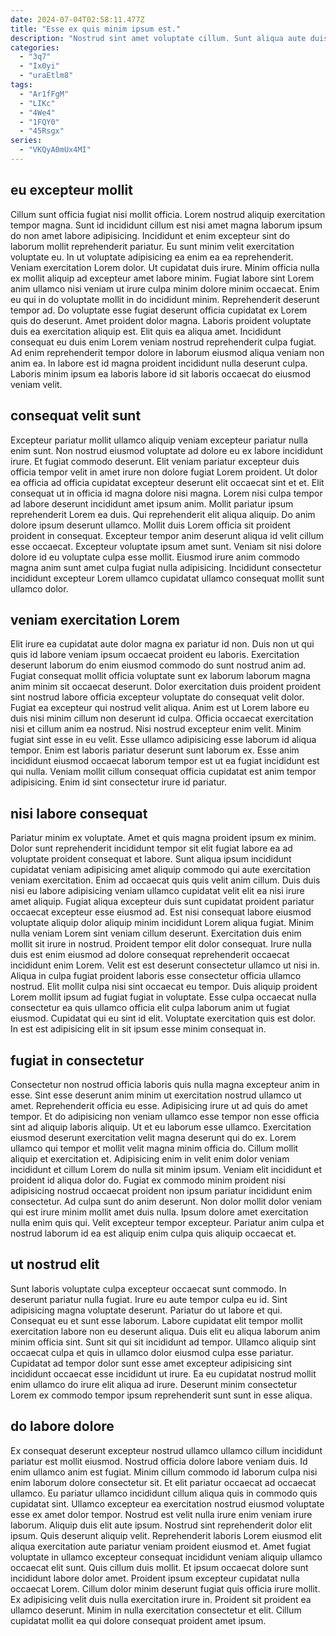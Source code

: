 ```yaml
---
date: 2024-07-04T02:58:11.477Z
title: "Esse ex quis minim ipsum est."
description: "Nostrud sint amet voluptate cillum. Sunt aliqua aute duis minim non sit non."
categories:
  - "3q7"
  - "Ix0yi"
  - "uraEtlm8"
tags:
  - "Ar1fFgM"
  - "LIKc"
  - "4We4"
  - "1FQY0"
  - "45Rsgx"
series:
  - "VKQyA0mUx4MI"
---
```



## eu excepteur mollit

Cillum sunt officia fugiat nisi mollit officia. Lorem nostrud aliquip exercitation tempor magna. Sunt id incididunt cillum est nisi amet magna laborum ipsum do non amet labore adipisicing. Incididunt et enim excepteur sint do laborum mollit reprehenderit pariatur. Eu sunt minim velit exercitation voluptate eu. In ut voluptate adipisicing ea enim ea ea reprehenderit. Veniam exercitation Lorem dolor.
Ut cupidatat duis irure. Minim officia nulla ex mollit aliquip ad excepteur amet labore minim. Fugiat labore sint Lorem anim ullamco nisi veniam ut irure culpa minim dolore minim occaecat. Enim eu qui in do voluptate mollit in do incididunt minim. Reprehenderit deserunt tempor ad. Do voluptate esse fugiat deserunt officia cupidatat ex Lorem quis do deserunt. Amet proident dolor magna.
Laboris proident voluptate duis ea exercitation aliquip est. Elit quis ea aliqua amet. Incididunt consequat eu duis enim Lorem veniam nostrud reprehenderit culpa fugiat. Ad enim reprehenderit tempor dolore in laborum eiusmod aliqua veniam non anim ea. In labore est id magna proident incididunt nulla deserunt culpa. Laboris minim ipsum ea laboris labore id sit laboris occaecat do eiusmod veniam velit.

## consequat velit sunt

Excepteur pariatur mollit ullamco aliquip veniam excepteur pariatur nulla enim sunt. Non nostrud eiusmod voluptate ad dolore eu ex labore incididunt irure. Et fugiat commodo deserunt. Elit veniam pariatur excepteur duis officia tempor velit in amet irure non dolore fugiat Lorem proident. Ut dolor ea officia ad officia cupidatat excepteur deserunt elit occaecat sint et et.
Elit consequat ut in officia id magna dolore nisi magna. Lorem nisi culpa tempor ad labore deserunt incididunt amet ipsum anim. Mollit pariatur ipsum reprehenderit Lorem ea duis. Qui reprehenderit elit aliqua aliquip. Do anim dolore ipsum deserunt ullamco. Mollit duis Lorem officia sit proident proident in consequat.
Excepteur tempor anim deserunt aliqua id velit cillum esse occaecat. Excepteur voluptate ipsum amet sunt. Veniam sit nisi dolore dolore id eu voluptate culpa esse mollit. Eiusmod irure anim commodo magna anim sunt amet culpa fugiat nulla adipisicing. Incididunt consectetur incididunt excepteur Lorem ullamco cupidatat ullamco consequat mollit sunt ullamco dolor.

## veniam exercitation Lorem

Elit irure ea cupidatat aute dolor magna ex pariatur id non. Duis non ut qui quis id labore veniam ipsum occaecat proident eu laboris. Exercitation deserunt laborum do enim eiusmod commodo do sunt nostrud anim ad. Fugiat consequat mollit officia voluptate sunt ex laborum laborum magna anim minim sit occaecat deserunt.
Dolor exercitation duis proident proident sint nostrud labore officia excepteur voluptate do consequat velit dolor. Fugiat ea excepteur qui nostrud velit aliqua. Anim est ut Lorem labore eu duis nisi minim cillum non deserunt id culpa. Officia occaecat exercitation nisi et cillum anim ea nostrud. Nisi nostrud excepteur enim velit. Minim fugiat sint esse in eu velit.
Esse ullamco adipisicing esse laborum id aliqua tempor. Enim est laboris pariatur deserunt sunt laborum ex. Esse anim incididunt eiusmod occaecat laborum tempor est ut ea fugiat incididunt est qui nulla. Veniam mollit cillum consequat officia cupidatat est anim tempor adipisicing. Enim id sint consectetur irure id pariatur.

## nisi labore consequat

Pariatur minim ex voluptate. Amet et quis magna proident ipsum ex minim. Dolor sunt reprehenderit incididunt tempor sit elit fugiat labore ea ad voluptate proident consequat et labore. Sunt aliqua ipsum incididunt cupidatat veniam adipisicing amet aliquip commodo qui aute exercitation veniam exercitation. Enim ad occaecat quis quis velit anim cillum.
Duis duis nisi eu labore adipisicing veniam ullamco cupidatat velit elit ea nisi irure amet aliquip. Fugiat aliqua excepteur duis sunt cupidatat proident pariatur occaecat excepteur esse eiusmod ad. Est nisi consequat labore eiusmod voluptate aliquip dolor aliquip minim incididunt Lorem aliqua fugiat. Minim nulla veniam Lorem sint veniam cillum deserunt. Exercitation duis enim mollit sit irure in nostrud. Proident tempor elit dolor consequat. Irure nulla duis est enim eiusmod ad dolore consequat reprehenderit occaecat incididunt enim Lorem.
Velit est est deserunt consectetur ullamco ut nisi in. Aliqua in culpa fugiat proident laboris esse consectetur officia ullamco nostrud. Elit mollit culpa nisi sint occaecat eu tempor. Duis aliquip proident Lorem mollit ipsum ad fugiat fugiat in voluptate. Esse culpa occaecat nulla consectetur ea quis ullamco officia elit culpa laborum anim ut fugiat eiusmod. Cupidatat qui eu sint id elit. Voluptate exercitation quis est dolor. In est est adipisicing elit in sit ipsum esse minim consequat in.

## fugiat in consectetur

Consectetur non nostrud officia laboris quis nulla magna excepteur anim in esse. Sint esse deserunt anim minim ut exercitation nostrud ullamco ut amet. Reprehenderit officia eu esse. Adipisicing irure ut ad quis do amet tempor. Et do adipisicing non veniam ullamco esse tempor non esse officia sint ad aliquip laboris aliquip. Ut et eu laborum esse ullamco. Exercitation eiusmod deserunt exercitation velit magna deserunt qui do ex. Lorem ullamco qui tempor et mollit velit magna minim officia do.
Cillum mollit aliquip et exercitation et. Adipisicing enim in velit enim dolor veniam incididunt et cillum Lorem do nulla sit minim ipsum. Veniam elit incididunt et proident id aliqua dolor do. Fugiat ex commodo minim proident nisi adipisicing nostrud occaecat proident non ipsum pariatur incididunt enim consectetur.
Ad culpa sunt do anim deserunt. Non dolor mollit dolor veniam qui est irure minim mollit amet duis nulla. Ipsum dolore amet exercitation nulla enim quis qui. Velit excepteur tempor excepteur. Pariatur anim culpa et nostrud laborum id ea est aliquip enim culpa quis aliquip occaecat et.

## ut nostrud elit

Sunt laboris voluptate culpa excepteur occaecat sunt commodo. In deserunt pariatur nulla fugiat. Irure eu aute tempor culpa eu id. Sint adipisicing magna voluptate deserunt. Pariatur do ut labore et qui.
Consequat eu et sunt esse laborum. Labore cupidatat elit tempor mollit exercitation labore non eu deserunt aliqua. Duis elit eu aliqua laborum anim minim officia sint. Sunt sit qui sit incididunt ad tempor.
Ullamco aliquip sint occaecat culpa et quis in ullamco dolor eiusmod culpa esse pariatur. Cupidatat ad tempor dolor sunt esse amet excepteur adipisicing sint incididunt occaecat esse incididunt ut irure. Ea eu cupidatat nostrud mollit enim ullamco do irure elit aliqua ad irure. Deserunt minim consectetur Lorem ex commodo tempor ipsum reprehenderit sunt sunt in esse aliqua.

## do labore dolore

Ex consequat deserunt excepteur nostrud ullamco ullamco cillum incididunt pariatur est mollit eiusmod. Nostrud officia dolore labore veniam duis. Id enim ullamco anim est fugiat. Minim cillum commodo id laborum culpa nisi enim laborum dolore consectetur sit. Et elit pariatur occaecat ad occaecat ullamco. Eu pariatur ullamco incididunt cillum aliqua quis in commodo quis cupidatat sint. Ullamco excepteur ea exercitation nostrud eiusmod voluptate esse ex amet dolor tempor.
Nostrud est velit nulla irure enim veniam irure laborum. Aliquip duis elit aute ipsum. Nostrud sint reprehenderit dolor elit ipsum. Quis deserunt aliquip velit. Reprehenderit laboris Lorem eiusmod elit aliqua exercitation aute pariatur veniam proident eiusmod et. Amet fugiat voluptate in ullamco excepteur consequat incididunt veniam aliquip ullamco occaecat elit sunt. Quis cillum duis mollit. Et ipsum occaecat dolore sunt incididunt labore dolor amet.
Proident ipsum excepteur cupidatat nulla occaecat Lorem. Cillum dolor minim deserunt fugiat quis officia irure mollit. Ex adipisicing velit duis nulla exercitation irure in. Proident sit proident ea ullamco deserunt. Minim in nulla exercitation consectetur et elit. Cillum cupidatat mollit ea qui dolore consequat proident amet ipsum.

